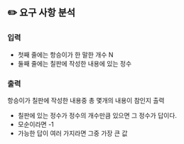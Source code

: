 ## ✏️ 요구 사항 분석

### 입력

- 첫째 줄에는 항승이가 한 말한 개수 N
- 둘째 줄에는 칠판에 작성한 내용에 있는 정수

### 출력

항승이가 칠판에 작성한 내용중 총 몇개의 내용이 참인지 출력

- 칠판에 있는 정수가 정수의 개수만큼 있으면 그 정수가 답이다.
- 모순이라면 -1
- 가능한 답이 여러 가지라면 그중 가장 큰 값
